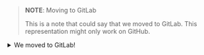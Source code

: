 > **NOTE**: Moving to GitLab
> 
> This is a note that could say that we moved to GitLab. This representation
> might only work on GitHub.

<details>
<summary>We moved to GitLab!</summary>

Recently we moved our repositories to GitLab. You can find the Revolution Pi
GitLab Organization here: https://gitlab.com/revolutionpi  
All repositories will be updated on GitHub whenever a change happens on GitLab.

We still maintain a presence on GitHub but our work happens over at GitLab. If
you want to contribute to any of our projects we would prefer this on GitLab,
but we also still accept contributions on GitHub.
</details>
